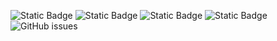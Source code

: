 ![Static Badge](https://img.shields.io/badge/blacklists-60-000000) ![Static Badge](https://img.shields.io/badge/blacklisted-2679936-cc0000) ![Static Badge](https://img.shields.io/badge/whitelisted-2245-00CC00) ![Static Badge](https://img.shields.io/badge/streaming_blacklist-28107-000000) ![GitHub issues](https://img.shields.io/github/issues/fabriziosalmi/blacklists)
